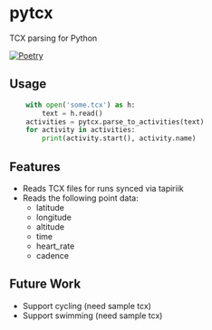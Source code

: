 # pytcx

TCX parsing for Python

[![Poetry](https://img.shields.io/endpoint?url=https://python-poetry.org/badge/v0.json)](https://python-poetry.org/)

## Usage

````python
    with open('some.tcx') as h:
        text = h.read()
    activities = pytcx.parse_to_activities(text)
    for activity in activities:
        print(activity.start(), activity.name)
````


## Features

- Reads TCX files for runs synced via tapiriik
- Reads the following point data:
  - latitude
  - longitude
  - altitude
  - time
  - heart_rate
  - cadence

## Future Work

- Support cycling (need sample tcx)
- Support swimming (need sample tcx)
